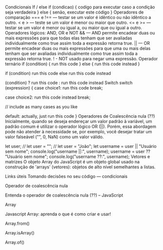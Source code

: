 Condicionais
If / else
if (condicao) {
codigo para executar caso a condição seja verdadeira
} else {
senão, executar este código
}
Operadores de comparação
=== e !== — testar se um valor é idêntico ou não idêntico a outro.
< e > — teste se um valor é menor ou maior que outro.
<= e >= — testar se um valor é menor ou igual a, ou maior que ou igual a outro.
Operadores lógicos: AND, OR e NOT
&& — AND permite encadear duas ou mais expressões para que todas elas tenham que ser avaliadas individualmente como true assim toda a expressão retorna true.
|| — OR permite encadear duas ou mais expressões para que uma ou mais delas tenham que ser avaliadas individualmente como true assim toda a expressão retorna true.
! - NOT usado para negar uma expressão.
Operador ternário
if (condition) {
run this code
} else {
run this code instead
}

if (condition) run this code else run this code instead

(condition) ? run this code : run this code instead
Switch
switch (expression) {
case choice1:
run this code
break;

case choice2:
run this code instead
break;

// include as many cases as you like

default:
actually, just run this code
}
Operadores de Coalescência nula (??)
Inicialmente, quando se deseja endereçar um valor padrão à variável, um padrão comum é utilizar o operador lógico OR (||). Porém, essa abordagem pode não atender à necessidade se, por exemplo, você desejar tratar um valor falseável ("", 0, NaN) como um valor válido.

let user;
// let user = "";
// let user = "João";
let username = user || "Usuário sem nome";
console.log("username ||:", username);
username = user ?? "Usuário sem nome";
console.log("username ??:", username);
Vetores e matrizes
O objeto Array do JavaScript é um objeto global usado na construção de 'arrays' (vetores): objetos de alto nível semelhantes a listas.

Links úteis
Tomando decisões no seu código — condicionais

Operador de coalescência nula

Entenda o operador de coalescência nula (??) – JavaScript

Array

Javascript Array: aprenda o que é como criar e usar!

Array.from()

Array.isArray()

Array.of()
